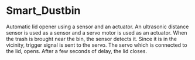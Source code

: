 # Smart_Dustbin
Automatic lid opener using a sensor and an actuator.
An ultrasonic distance sensor is used as a sensor and a servo motor is used as an actuator.
When the trash is brought near the bin, the sensor detects it. Since it is in the vicinity, trigger signal is sent to the servo.
The servo which is connected to the lid, opens. After a few seconds of delay, the lid closes.
